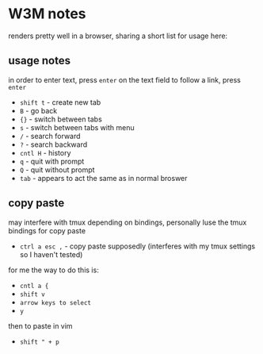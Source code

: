 # W3M notes

renders pretty well in a browser, sharing a short list for usage here:

## usage notes
 
in order to enter text, press `enter` on the text field
to follow a link, press `enter`


- `shift t` - create new tab
- `B` - go back
- `{}` - switch between tabs
- `s` - switch between tabs with menu
- `/` - search forward
- `?` - search backward
- `cntl H` - history
- `q` - quit with prompt
- `Q` - quit without prompt
- `tab` - appears to act the same as in normal broswer

## copy paste

may interfere with tmux depending on bindings, personally Iuse the tmux bindings for copy paste
- `ctrl a esc ,` - copy paste supposedly (interferes with my tmux settings so I haven't tested)

for me the way to do this is:

- `cntl a {`
- `shift v`
- `arrow keys to select`
- `y` 

then to paste in vim
- `shift " + p` 

